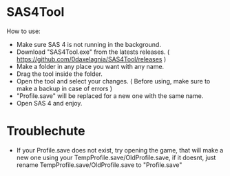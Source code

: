 # SAS4Tool

How to use:

- Make sure SAS 4 is not running in the background.
- Download "SAS4Tool.exe" from the latests releases. ( https://github.com/0daxelagnia/SAS4Tool/releases )
- Make a folder in any place you want with any name.
- Drag the tool inside the folder.
- Open the tool and select your changes. ( Before using, make sure to make a backup in case of errors )
- "Profile.save" will be replaced for a new one with the same name.
- Open SAS 4 and enjoy.

# Troublechute

- If your Profile.save does not exist, try opening the game, that will make a new one using your TempProfile.save/OldProfile.save, if it doesnt, just rename TempProfile.save/OldProfile.save to "Profile.save"
